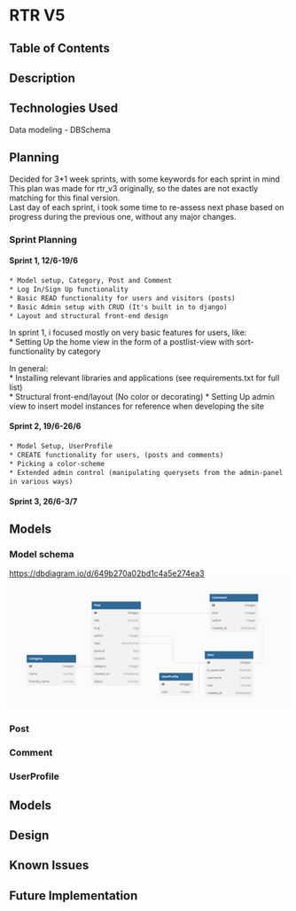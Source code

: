 # RTR V5

## Table of Contents

## Description


## Technologies Used

Data modeling - DBSchema

## Planning

Decided for 3*1 week sprints, with some keywords for each sprint in mind  
This plan was made for rtr_v3 originally, so the dates are not exactly matching for this final version.  
Last day of each sprint, i took some time to re-assess next phase based on progress during the previous one, without any major changes.

### Sprint Planning

#### Sprint 1, 12/6-19/6
    * Model setup, Category, Post and Comment
    * Log In/Sign Up functionality
    * Basic READ functionality for users and visitors (posts)
    * Basic Admin setup with CRUD (It's built in to django)
    * Layout and structural front-end design

In sprint 1, i focused mostly on very basic features for users, like:  
    * Setting Up the home view in the form of a postlist-view with sort-functionality by category

In general:  
    * Installing relevant libraries and applications (see requirements.txt for full list)  
    * Structural front-end/layout (No color or decorating)
    * Setting Up admin view to insert model instances for reference when developing the site

#### Sprint 2, 19/6-26/6
    * Model Setup, UserProfile
    * CREATE functionality for users, (posts and comments)
    * Picking a color-scheme
    * Extended admin control (manipulating querysets from the admin-panel in various ways)

#### Sprint 3, 26/6-3/7

## Models

### Model schema

https://dbdiagram.io/d/649b270a02bd1c4a5e274ea3
![Data Models](./images/datamodels.png)
### Post

### Comment

### UserProfile

## Models

## Design

## Known Issues

## Future Implementation
